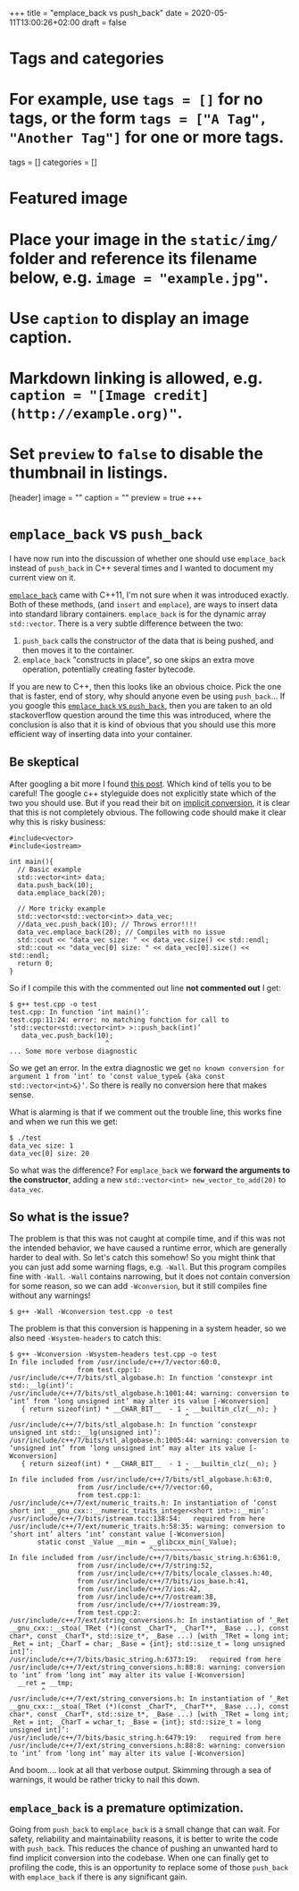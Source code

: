 +++
title = "emplace_back vs push_back"
date = 2020-05-11T13:00:26+02:00
draft = false

# Tags and categories
# For example, use `tags = []` for no tags, or the form `tags = ["A Tag", "Another Tag"]` for one or more tags.
tags = []
categories = []

# Featured image
# Place your image in the `static/img/` folder and reference its filename below, e.g. `image = "example.jpg"`.
# Use `caption` to display an image caption.
#   Markdown linking is allowed, e.g. `caption = "[Image credit](http://example.org)"`.
# Set `preview` to `false` to disable the thumbnail in listings.
[header]
image = ""
caption = ""
preview = true
+++

# `emplace_back` vs `push_back`

I have now run into the discussion of whether one should use `emplace_back` instead of `push_back` in C++ several times and I wanted to document my current view on it.

[`emplace_back`](http://www.cplusplus.com/reference/vector/vector/emplace_back/) came with C++11, I'm not sure when it was introduced exactly. Both of these methods, (and `insert` and `emplace`), are ways to insert data into standard library containers. `emplace_back` is for the dynamic array `std::vector`. There is a very subtle difference between the two:

1. `push_back` calls the constructor of the data that is being pushed, and then moves it to the container.
2. `emplace_back` "constructs in place", so one skips an extra move operation, potentially creating faster bytecode.

If you are new to C++, then this looks like an obvious choice. Pick the one that is faster, end of story, why should anyone even be using `push_back`... If you google this [`emplace_back` vs `push_back`](https://stackoverflow.com/questions/4303513/push-back-vs-emplace-back), then you are taken to an old stackoverflow question around the time this was introduced, where the conclusion is also that it is kind of obvious that you should use this more efficient way of inserting data into your container.

## Be skeptical

After googling a bit more I found [this post](https://abseil.io/tips/112). Which kind of tells you to be careful! The google c++ styleguide does not explicitly state which of the two you should use. But if you read their bit on [implicit conversion](https://google.github.io/styleguide/cppguide.html#Implicit_Conversions), it is clear that this is not completely obvious. The following code should make it clear why this is risky business:

```{cpp}
#include<vector>                                                                                                                                                                                                   
#include<iostream>

int main(){
  // Basic example
  std::vector<int> data;
  data.push_back(10);
  data.emplace_back(20);

  // More tricky example
  std::vector<std::vector<int>> data_vec;
  //data_vec.push_back(10); // Throws error!!!!
  data_vec.emplace_back(20); // Compiles with no issue
  std::cout << "data_vec size: " << data_vec.size() << std::endl;
  std::cout << "data_vec[0] size: " << data_vec[0].size() << std::endl;
  return 0;
}
```

So if I compile this with the commented out line **not commented out** I get:

```
$ g++ test.cpp -o test
test.cpp: In function ‘int main()’:
test.cpp:11:24: error: no matching function for call to ‘std::vector<std::vector<int> >::push_back(int)’
   data_vec.push_back(10);
                        ^
... Some more verbose diagnostic
```

So we get an error. In the extra diagnostic we get `no known conversion for argument 1 from ‘int’ to ‘const value_type& {aka const std::vector<int>&}’`. So there is really no conversion here that makes sense.

What is alarming is that if we comment out the trouble line, this works fine and when we run this we get:

```
$ ./test
data_vec size: 1
data_vec[0] size: 20
```

So what was the difference? For `emplace_back` we **forward the arguments to the constructor**, adding a new `std::vector<int> new_vector_to_add(20)` to `data_vec`.

## So what is the issue?

The problem is that this was not caught at compile time, and if this was not the intended behavior, we have caused a runtime error, which are generally harder to deal with. So let's catch this somehow! So you might think that you can just add some warning flags, e.g. `-Wall`. But this program compiles fine with `-Wall`. `-Wall` contains narrowing, but it does not contain conversion for some reason, so we can add `-Wconversion`, but it still compiles fine without any warnings!

```
$ g++ -Wall -Wconversion test.cpp -o test
```

The problem is that this conversion is happening in a system header, so we also need `-Wsystem-headers` to catch this:

```
$ g++ -Wconversion -Wsystem-headers test.cpp -o test
In file included from /usr/include/c++/7/vector:60:0,
                 from test.cpp:1:
/usr/include/c++/7/bits/stl_algobase.h: In function ‘constexpr int std::__lg(int)’:
/usr/include/c++/7/bits/stl_algobase.h:1001:44: warning: conversion to ‘int’ from ‘long unsigned int’ may alter its value [-Wconversion]
   { return sizeof(int) * __CHAR_BIT__  - 1 - __builtin_clz(__n); }
                                            ^
/usr/include/c++/7/bits/stl_algobase.h: In function ‘constexpr unsigned int std::__lg(unsigned int)’:
/usr/include/c++/7/bits/stl_algobase.h:1005:44: warning: conversion to ‘unsigned int’ from ‘long unsigned int’ may alter its value [-Wconversion]
   { return sizeof(int) * __CHAR_BIT__  - 1 - __builtin_clz(__n); }
                                            ^
In file included from /usr/include/c++/7/bits/stl_algobase.h:63:0,
                 from /usr/include/c++/7/vector:60,
                 from test.cpp:1:
/usr/include/c++/7/ext/numeric_traits.h: In instantiation of ‘const short int __gnu_cxx::__numeric_traits_integer<short int>::__min’:
/usr/include/c++/7/bits/istream.tcc:138:54:   required from here
/usr/include/c++/7/ext/numeric_traits.h:58:35: warning: conversion to ‘short int’ alters ‘int’ constant value [-Wconversion]
       static const _Value __min = __glibcxx_min(_Value);
                                   ^~~~~~~~~~~~~
In file included from /usr/include/c++/7/bits/basic_string.h:6361:0,
                 from /usr/include/c++/7/string:52,
                 from /usr/include/c++/7/bits/locale_classes.h:40,
                 from /usr/include/c++/7/bits/ios_base.h:41,
                 from /usr/include/c++/7/ios:42,
                 from /usr/include/c++/7/ostream:38,
                 from /usr/include/c++/7/iostream:39,
                 from test.cpp:2:
/usr/include/c++/7/ext/string_conversions.h: In instantiation of ‘_Ret __gnu_cxx::__stoa(_TRet (*)(const _CharT*, _CharT**, _Base ...), const char*, const _CharT*, std::size_t*, _Base ...) [with _TRet = long int; _Ret = int; _CharT = char; _Base = {int}; std::size_t = long unsigned int]’:
/usr/include/c++/7/bits/basic_string.h:6373:19:   required from here
/usr/include/c++/7/ext/string_conversions.h:88:8: warning: conversion to ‘int’ from ‘long int’ may alter its value [-Wconversion]
  __ret = __tmp;
        ^
/usr/include/c++/7/ext/string_conversions.h: In instantiation of ‘_Ret __gnu_cxx::__stoa(_TRet (*)(const _CharT*, _CharT**, _Base ...), const char*, const _CharT*, std::size_t*, _Base ...) [with _TRet = long int; _Ret = int; _CharT = wchar_t; _Base = {int}; std::size_t = long unsigned int]’:
/usr/include/c++/7/bits/basic_string.h:6479:19:   required from here
/usr/include/c++/7/ext/string_conversions.h:88:8: warning: conversion to ‘int’ from ‘long int’ may alter its value [-Wconversion]

```

And boom.... look at all that verbose output. Skimming through a sea of warnings, it would be rather tricky to nail this down.

## `emplace_back` is a premature optimization.

Going from `push_back` to `emplace_back` is a small change that can wait. For safety, reliability and maintainability reasons, it is better to write the code with `push_back`. This reduces the chance of pushing an unwanted hard to find implicit conversion into the codebase. When one can finally get to profiling the code, this is an opportunity to replace some of those `push_back` with `emplace_back` if there is any significant gain.
